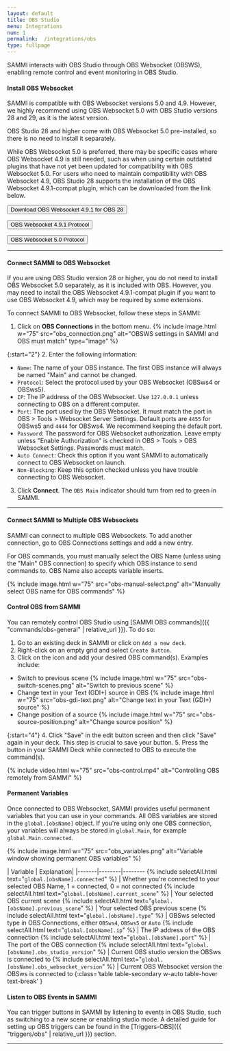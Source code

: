 ```yaml
---
layout: default
title: OBS Studio
menu: Integrations
num: 1
permalink:  /integrations/obs
type: fullpage
---
```


SAMMI interacts with OBS Studio through OBS Websocket (OBSWS), enabling remote control and event monitoring in OBS Studio. 

#### Install OBS Websocket

SAMMI is compatible with OBS Websocket versions 5.0 and 4.9. However, we highly recommend using OBS Websocket 5.0 with OBS Studio versions 28 and 29, as it is the latest version.   

OBS Studio 28 and higher come with OBS Websocket 5.0 pre-installed, so there is no need to install it separately.  

While OBS Websocket 5.0 is preferred, there may be specific cases where OBS Websocket 4.9 is still needed, such as when using certain outdated plugins that have not yet been updated for compatibility with OBS Websocket 5.0. For users who need to maintain compatibility with OBS Websocket 4.9, OBS Studio 28 supports the installation of the OBS Websocket 4.9.1-compat plugin, which can be downloaded from the link below.

<a href="https://github.com/obsproject/obs-websocket/releases/tag/4.9.1-compat"><button type="button" class="btn btn-outline-secondary">Download OBS Websocket 4.9.1 for OBS 28</button></a>

<a href="https://github.com/obsproject/obs-websocket/blob/4.x-compat/docs/generated/protocol.md#events"><button type="button" class="btn btn-outline-secondary">OBS Websocket 4.9.1 Protocol</button></a>

<a href="https://github.com/obsproject/obs-websocket/blob/master/docs/generated/protocol.md"><button type="button" class="btn btn-outline-secondary">OBS Websocket 5.0 Protocol</button></a>

<hr>

#### Connect SAMMI to OBS Websocket
If you are using OBS Studio version 28 or higher, you do not need to install OBS Websocket 5.0 separately, as it is included with OBS. However, you may need to install the OBS Websocket 4.9.1-compat plugin if you want to use OBS Websocket 4.9, which may be required by some extensions.

To connect SAMMI to OBS Websocket, follow these steps in SAMMI:

1. Click on **OBS Connections** in the bottom menu.
    {% include image.html w="75" src="obs_connection.png" alt="OBSWS settings in SAMMI and OBS must match" type="image" %}
    
{:start="2"}
2. Enter the following information:
   - `Name`: The name of your OBS instance. The first OBS instance will always be named "Main" and cannot be changed.
   - `Protocol`: Select the protocol used by your OBS Websocket (OBSws4 or OBSws5).
   - `IP`: The IP address of the OBS Websocket. Use `127.0.0.1` unless connecting to OBS on a different computer.
   - `Port`: The port used by the OBS Websocket. It must match the port in OBS > Tools > Websocket Server Settings. Default ports are `4455` for OBSws5 and `4444` for OBSws4. We recommend keeping the default port.
   - `Password`: The password for OBS Websocket authorization. Leave empty unless "Enable Authorization" is checked in OBS > Tools > OBS Websocket Settings. Passwords must match.
   - `Auto Connect`: Check this option if you want SAMMI to automatically connect to OBS Websocket on launch.
   - `Non-Blocking`: Keep this option checked unless you have trouble connecting to OBS Websocket.
3. Click **Connect**. The `OBS Main` indicator should turn from red to green in SAMMI.

<hr>

#### Connect SAMMI to Multiple OBS Websockets

SAMMI can connect to multiple OBS Websockets. To add another connection, go to OBS Connections settings and add a new entry.  

For OBS commands, you must manually select the OBS Name (unless using the "Main" OBS connection) to specify which OBS instance to send commands to. OBS Name also accepts variable inserts.

{% include image.html w="75" src="obs-manual-select.png" alt="Manually select OBS name for OBS commands" %}

#### Control OBS from SAMMI

You can remotely control OBS Studio using [SAMMI OBS commands]({{ "commands/obs-general" | relative_url }}). To do so:

1. Go to an existing deck in SAMMI or click on `Add a new deck`.
2. Right-click on an empty grid and select `Create Button`.
3. Click on the <i class="fas fa-plus-circle"></i> icon and add your desired OBS command(s). Examples include:  

  - Switch to previous scene
      {% include image.html w="75" src="obs-switch-scenes.png" alt="Switch to previous scene" %}  
  - Change text in your Text (GDI+) source in OBS
      {% include image.html w="75" src="obs-gdi-text.png" alt="Change text in your Text (GDI+) source" %}  
  - Change position of a source
      {% include image.html w="75" src="obs-source-position.png" alt="Change source position" %}

{:start="4"}
4. Click "Save" in the edit button screen and then click "Save" again in your deck. This step is crucial to save your button.
5. Press the button in your SAMMI Deck while connected to OBS to execute the command(s).

{% include video.html w="75" src="obs-control.mp4" alt="Controlling OBS remotely from SAMMI" %}

#### Permanent Variables

Once connected to OBS Websocket, SAMMI provides useful permanent variables that you can use in your commands. All OBS variables are stored in the `global.[obsName]` object. If you're using only one OBS connection, your variables will always be stored in `global.Main`, for example `global.Main.connected`.

{% include image.html w="75" src="obs_variables.png" alt="Variable window showing permanent OBS variables" %}

| Variable | Explanation| 
|-------|--------|--------
{% include selectAll.html text="<code>global.[obsName].connected</code>" %} | Whether you're connected to your selected OBS Name, 1 = connected, 0 = not connected
{% include selectAll.html text="<code>global.[obsName].current_scene</code>" %} | Your selected OBS current scene
{% include selectAll.html text="<code>global.[obsName].previous_scene</code>" %} | Your selected OBS previous scene
{% include selectAll.html text="<code>global.[obsName].type</code>" %} | OBSws selected type in OBS Connections, either `OBSws4`, `OBSws5` or `Auto`
{% include selectAll.html text="<code>global.[obsName].ip</code>" %} | The IP address of the OBS connection
{% include selectAll.html text="<code>global.[obsName].port</code>" %} | The port of the OBS connection
{% include selectAll.html text="<code>global.[obsName].obs_studio_version</code>" %} | Current OBS studio version the OBSws is connected to
{% include selectAll.html text="<code>global.[obsName].obs_websocket_version</code>" %} |  Current OBS Websocket version the OBSws is connected to
{:class='table table-secondary w-auto table-hover text-break' }

#### Listen to OBS Events in SAMMI

You can trigger buttons in SAMMI by listening to events in OBS Studio, such as switching to a new scene or enabling studio mode. A detailed guide for setting up OBS triggers can be found in the [Triggers-OBS]({{ "triggers/obs" | relative_url }}) section. 
<hr>